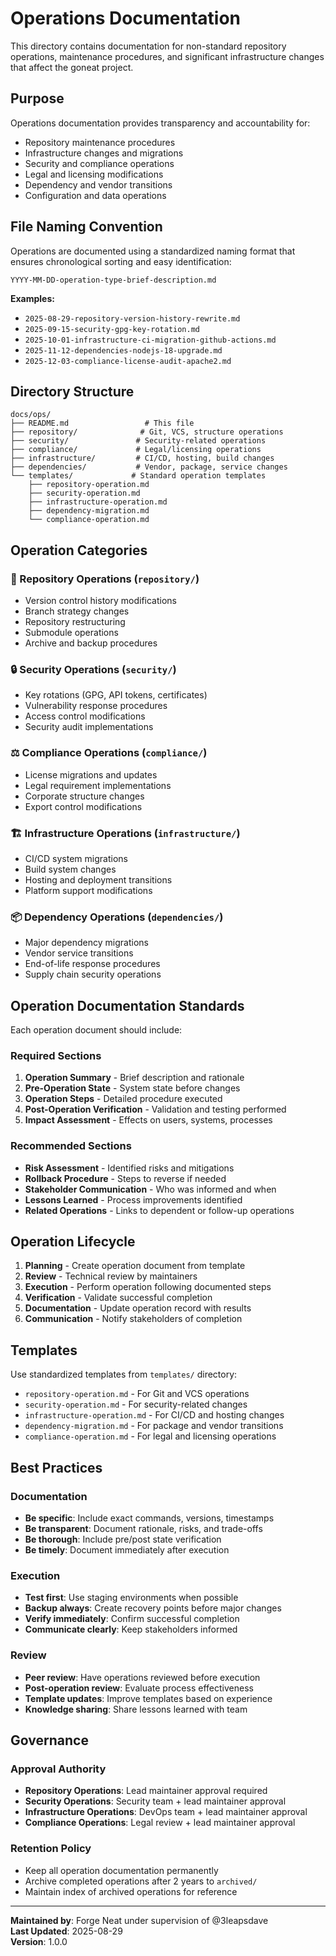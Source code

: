 # Operations Documentation

This directory contains documentation for non-standard repository operations, maintenance procedures, and significant infrastructure changes that affect the goneat project.

## Purpose

Operations documentation provides transparency and accountability for:

- Repository maintenance procedures
- Infrastructure changes and migrations
- Security and compliance operations
- Legal and licensing modifications
- Dependency and vendor transitions
- Configuration and data operations

## File Naming Convention

Operations are documented using a standardized naming format that ensures chronological sorting and easy identification:

```
YYYY-MM-DD-operation-type-brief-description.md
```

**Examples:**

- `2025-08-29-repository-version-history-rewrite.md`
- `2025-09-15-security-gpg-key-rotation.md`
- `2025-10-01-infrastructure-ci-migration-github-actions.md`
- `2025-11-12-dependencies-nodejs-18-upgrade.md`
- `2025-12-03-compliance-license-audit-apache2.md`

## Directory Structure

```
docs/ops/
├── README.md                 # This file
├── repository/              # Git, VCS, structure operations
├── security/               # Security-related operations
├── compliance/             # Legal/licensing operations
├── infrastructure/         # CI/CD, hosting, build changes
├── dependencies/           # Vendor, package, service changes
└── templates/             # Standard operation templates
    ├── repository-operation.md
    ├── security-operation.md
    ├── infrastructure-operation.md
    ├── dependency-migration.md
    └── compliance-operation.md
```

## Operation Categories

### 🔄 Repository Operations (`repository/`)

- Version control history modifications
- Branch strategy changes
- Repository restructuring
- Submodule operations
- Archive and backup procedures

### 🔒 Security Operations (`security/`)

- Key rotations (GPG, API tokens, certificates)
- Vulnerability response procedures
- Access control modifications
- Security audit implementations

### ⚖️ Compliance Operations (`compliance/`)

- License migrations and updates
- Legal requirement implementations
- Corporate structure changes
- Export control modifications

### 🏗️ Infrastructure Operations (`infrastructure/`)

- CI/CD system migrations
- Build system changes
- Hosting and deployment transitions
- Platform support modifications

### 📦 Dependency Operations (`dependencies/`)

- Major dependency migrations
- Vendor service transitions
- End-of-life response procedures
- Supply chain security operations

## Operation Documentation Standards

Each operation document should include:

### Required Sections

1. **Operation Summary** - Brief description and rationale
2. **Pre-Operation State** - System state before changes
3. **Operation Steps** - Detailed procedure executed
4. **Post-Operation Verification** - Validation and testing performed
5. **Impact Assessment** - Effects on users, systems, processes

### Recommended Sections

- **Risk Assessment** - Identified risks and mitigations
- **Rollback Procedure** - Steps to reverse if needed
- **Stakeholder Communication** - Who was informed and when
- **Lessons Learned** - Process improvements identified
- **Related Operations** - Links to dependent or follow-up operations

## Operation Lifecycle

1. **Planning** - Create operation document from template
2. **Review** - Technical review by maintainers
3. **Execution** - Perform operation following documented steps
4. **Verification** - Validate successful completion
5. **Documentation** - Update operation record with results
6. **Communication** - Notify stakeholders of completion

## Templates

Use standardized templates from `templates/` directory:

- `repository-operation.md` - For Git and VCS operations
- `security-operation.md` - For security-related changes
- `infrastructure-operation.md` - For CI/CD and hosting changes
- `dependency-migration.md` - For package and vendor transitions
- `compliance-operation.md` - For legal and licensing operations

## Best Practices

### Documentation

- **Be specific**: Include exact commands, versions, timestamps
- **Be transparent**: Document rationale, risks, and trade-offs
- **Be thorough**: Include pre/post state verification
- **Be timely**: Document immediately after execution

### Execution

- **Test first**: Use staging environments when possible
- **Backup always**: Create recovery points before major changes
- **Verify immediately**: Confirm successful completion
- **Communicate clearly**: Keep stakeholders informed

### Review

- **Peer review**: Have operations reviewed before execution
- **Post-operation review**: Evaluate process effectiveness
- **Template updates**: Improve templates based on experience
- **Knowledge sharing**: Share lessons learned with team

## Governance

### Approval Authority

- **Repository Operations**: Lead maintainer approval required
- **Security Operations**: Security team + lead maintainer approval
- **Infrastructure Operations**: DevOps team + lead maintainer approval
- **Compliance Operations**: Legal review + lead maintainer approval

### Retention Policy

- Keep all operation documentation permanently
- Archive completed operations after 2 years to `archived/`
- Maintain index of archived operations for reference

---

**Maintained by**: Forge Neat under supervision of @3leapsdave  
**Last Updated**: 2025-08-29  
**Version**: 1.0.0

